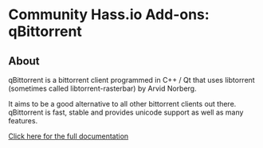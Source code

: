 # Community Hass.io Add-ons: qBittorrent

## About

qBittorrent is a bittorrent client programmed in C++ / Qt that uses libtorrent (sometimes called libtorrent-rasterbar) by Arvid Norberg.

It aims to be a good alternative to all other bittorrent clients out there. qBittorrent is fast, stable and provides unicode support as well as many features.

[Click here for the full documentation][docs]

[docs]: https://github.com/MrYadro/addon-qbittorrent/blob/master/README.md
